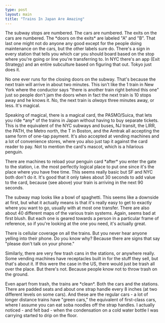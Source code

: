 ```yaml
---
type: post
layout: main
title: "Trains In Japan Are Amazing"
---
```

The subway stops are numbered. The cars are numbered. The exits on the cars are numbered. The \*doors on the exits\* are labeled "A" and "B". That last one might not do anyone any good except for the people doing maintenance on the cars, but the other labels sure do. There's a sign in every station that tells you which car you should board based on the stop where you're going or line you're transferring to. In NYC there's an app (Exit Strategy) and an entire subculture based on figuring that out. Tokyo just does it. 

No one ever runs for the closing doors on the subway. That's because the next train will arrive in about two minutes. This isn't like the 1 train in New York where the conductor says "there is another train right behind this one" just so people don't jam the doors when in fact the next train is 10 stops away and he knows it. No, the next train is *always* three minutes away, or less. It's magical. 

Speaking of magical, there is a magical card, the PASMO/Suica, that lets you ride \*any\* of the trains in Japan without having to buy separate tickets. This is the equivalent of the NYC subways and buses, NJ transit, the LIRR, the PATH, the Metro north, the T in Boston, and the Amtrak all accepting the same form of one-tap payment. It's also accepted at vending machines and a lot of convenience stores, where you also just tap it against the card reader to pay. Not to mention the card's mascot, which is a hilarious penguin.

There are machines to reload your penguin card \*after\* you enter the gate to the station, i.e. the most perfectly logical place to put one since it's the place where you have free time. This seems really basic but SF and NYC both don't do it. It's good that it only takes about 30 seconds to add value to the card, because (see above) your train is arriving in the next 90 seconds. 

The subway map looks like a bowl of spaghetti. This seems like a downside at first, but what it actually means is that it's really easy to get to exactly where you want to go, usually with at most one transfer. There are also about 40 different maps of the various train systems. Again, seems bad at first blush. But each one is geared towards a person in a particular frame of reference, so if you're looking at the one you need, it's actually great. 

There is cellular coverage on all the trains. But you never hear anyone yelling into their phone. Do you know why? Because there are signs that say "please don't talk on your phone."

Similarly, there are very few trash cans in the stations, or anywhere really. Some vending machines have receptacles built in for the stuff they sell, but that's about it. If this were the case in the US, there would just be trash all over the place. But there's not. Because people know not to throw trash on the ground.

Even apart from trash, the trains are \*clean\*. Both the cars and the stations. There are padded seats and about one strap handle every 8 inches (at two different levels on some cars). And these are the regular cars - a lot of longer distance trains have "green cars," the equivalent of first-class cars, where I assume you can eat soba noodles off the strap handles. I actually noticed - and felt bad - when the condensation on a cold water bottle I was carrying started to drip on the floor.
